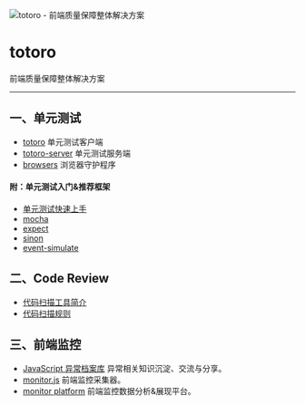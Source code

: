 ![totoro - 前端质量保障整体解决方案](https://f.cloud.github.com/assets/340282/401517/4563cedc-a8dd-11e2-814d-36494351adfa.jpg)

# totoro

前端质量保障整体解决方案

---

## 一、单元测试

- [totoro](https://github.com/totorojs/totoro) 单元测试客户端
- [totoro-server](https://github.com/totorojs/totoro) 单元测试服务端
- [browsers](https://github.com/totorojs/browsers) 浏览器守护程序

#### 附：单元测试入门&推荐框架

- [单元测试快速上手](https://github.com/totorojs/totoro-test/wiki/unit-testing-quick-start)
- [mocha](https://github.com/totorojs/totoro-test/wiki/mocha)
- [expect](https://github.com/totorojs/totoro-test/wiki/expect)
- [sinon](https://github.com/totorojs/totoro-test/wiki/expect)
- [event-simulate](https://github.com/aralejs/event-simulate)

## 二、Code Review

- [代码扫描工具简介](https://github.com/totorojs/totoro-linter)
- [代码扫描规则](https://github.com/totorojs/totoro-linter/tree/master/rules)

## 三、前端监控

- [JavaScript 异常档案库](https://github.com/totorojs/javascript-exception-archives)
  异常相关知识沉淀、交流与分享。
- [monitor.js](https://github.com/totorojs/monitor.js) 前端监控采集器。
- [monitor platform](https://github.com/alipay/monitor-platform) 前端监控数据分析&展现平台。

